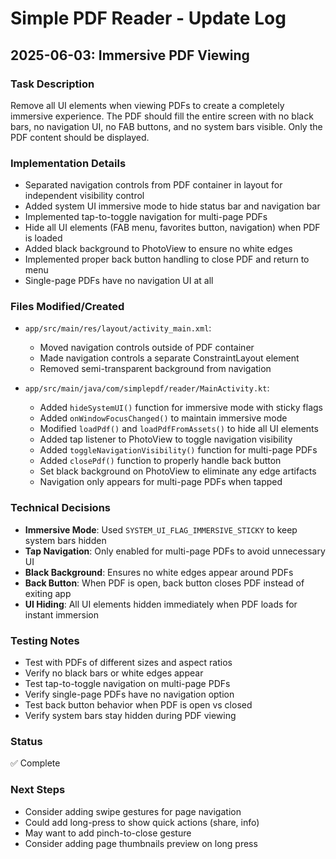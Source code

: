 # Simple PDF Reader - Update Log

## 2025-06-03: Immersive PDF Viewing

### Task Description
Remove all UI elements when viewing PDFs to create a completely immersive experience. The PDF should fill the entire screen with no black bars, no navigation UI, no FAB buttons, and no system bars visible. Only the PDF content should be displayed.

### Implementation Details
- Separated navigation controls from PDF container in layout for independent visibility control
- Added system UI immersive mode to hide status bar and navigation bar
- Implemented tap-to-toggle navigation for multi-page PDFs
- Hide all UI elements (FAB menu, favorites button, navigation) when PDF is loaded
- Added black background to PhotoView to ensure no white edges
- Implemented proper back button handling to close PDF and return to menu
- Single-page PDFs have no navigation UI at all

### Files Modified/Created
- `app/src/main/res/layout/activity_main.xml`:
  - Moved navigation controls outside of PDF container
  - Made navigation controls a separate ConstraintLayout element
  - Removed semi-transparent background from navigation
  
- `app/src/main/java/com/simplepdf/reader/MainActivity.kt`:
  - Added `hideSystemUI()` function for immersive mode with sticky flags
  - Added `onWindowFocusChanged()` to maintain immersive mode
  - Modified `loadPdf()` and `loadPdfFromAssets()` to hide all UI elements
  - Added tap listener to PhotoView to toggle navigation visibility
  - Added `toggleNavigationVisibility()` function for multi-page PDFs
  - Added `closePdf()` function to properly handle back button
  - Set black background on PhotoView to eliminate any edge artifacts
  - Navigation only appears for multi-page PDFs when tapped

### Technical Decisions
- **Immersive Mode**: Used `SYSTEM_UI_FLAG_IMMERSIVE_STICKY` to keep system bars hidden
- **Tap Navigation**: Only enabled for multi-page PDFs to avoid unnecessary UI
- **Black Background**: Ensures no white edges appear around PDFs
- **Back Button**: When PDF is open, back button closes PDF instead of exiting app
- **UI Hiding**: All UI elements hidden immediately when PDF loads for instant immersion

### Testing Notes
- Test with PDFs of different sizes and aspect ratios
- Verify no black bars or white edges appear
- Test tap-to-toggle navigation on multi-page PDFs
- Verify single-page PDFs have no navigation option
- Test back button behavior when PDF is open vs closed
- Verify system bars stay hidden during PDF viewing

### Status
✅ Complete

### Next Steps
- Consider adding swipe gestures for page navigation
- Could add long-press to show quick actions (share, info)
- May want to add pinch-to-close gesture
- Consider adding page thumbnails preview on long press
